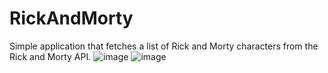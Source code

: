 # RickAndMorty
Simple application that fetches a list of Rick and Morty characters from the Rick and Morty API.
![image](https://github.com/matt158x/RickAndMorty/assets/120200858/68a91f35-c1db-474e-8427-46eef1d002fe)
![image](https://github.com/matt158x/RickAndMorty/assets/120200858/a60c70ef-37ca-4333-8ad1-833bc2883114)

